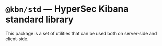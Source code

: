 # `@kbn/std` — HyperSec Kibana standard library

This package is a set of utilities that can be used both on server-side and client-side.